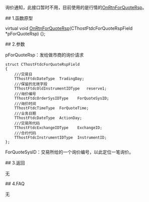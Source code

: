 <p>询价通知，此接口暂时不用，目前使用的是行情的<a href="../../../HQJK/CTHOSTFTDCMDSPI/ONRTNFORQUOTERSP/">OnRtnForQuoteRsp</a>。</p>
<span class="anchor" id="c39e31d2-35ca-4bd6-97e6-ac9c3e5944c9"></span>
## 1.函数原型
<p>virtual void <a href="../../../HQJK/CTHOSTFTDCMDSPI/ONRTNFORQUOTERSP/">OnRtnForQuoteRsp</a>(CThostFtdcForQuoteRspField *pForQuoteRsp) {};</p>
<span class="anchor" id="1f81e5a3-6f4f-4d2a-b8fe-ed9ed49deed5"></span>
## 2.参数
<p>pForQuoteRsp：发给做市商的询价请求</p>
<pre><code>struct CThostFtdcForQuoteRspField
{
    ///交易日
    TThostFtdcDateType  TradingDay;
    ///保留的无效字段
    TThostFtdcOldInstrumentIDType   reserve1;
    ///询价编号
    TThostFtdcOrderSysIDType    ForQuoteSysID;
    ///询价时间
    TThostFtdcTimeType  ForQuoteTime;
    ///业务日期
    TThostFtdcDateType  ActionDay;
    ///交易所代码
    TThostFtdcExchangeIDType    ExchangeID;
    ///合约代码
    TThostFtdcInstrumentIDType  InstrumentID;
};
</code></pre>
<p>ForQuoteSysID：交易所给的一个询价编号，以此定位一笔询价。</p>
<span class="anchor" id="dcc4c5b0-54bc-4909-9dc0-a5cbe688da52"></span>
## 3.返回
<p>无</p>
<span class="anchor" id="133ac9d4-43a0-4018-bfaa-1472becc3133"></span>
## 4.FAQ
<p>无</p>
